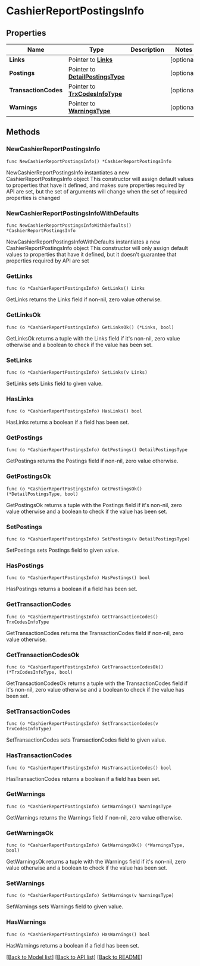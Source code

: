 # CashierReportPostingsInfo

## Properties

Name | Type | Description | Notes
------------ | ------------- | ------------- | -------------
**Links** | Pointer to [**Links**](Links.md) |  | [optional] 
**Postings** | Pointer to [**DetailPostingsType**](DetailPostingsType.md) |  | [optional] 
**TransactionCodes** | Pointer to [**TrxCodesInfoType**](TrxCodesInfoType.md) |  | [optional] 
**Warnings** | Pointer to [**WarningsType**](WarningsType.md) |  | [optional] 

## Methods

### NewCashierReportPostingsInfo

`func NewCashierReportPostingsInfo() *CashierReportPostingsInfo`

NewCashierReportPostingsInfo instantiates a new CashierReportPostingsInfo object
This constructor will assign default values to properties that have it defined,
and makes sure properties required by API are set, but the set of arguments
will change when the set of required properties is changed

### NewCashierReportPostingsInfoWithDefaults

`func NewCashierReportPostingsInfoWithDefaults() *CashierReportPostingsInfo`

NewCashierReportPostingsInfoWithDefaults instantiates a new CashierReportPostingsInfo object
This constructor will only assign default values to properties that have it defined,
but it doesn't guarantee that properties required by API are set

### GetLinks

`func (o *CashierReportPostingsInfo) GetLinks() Links`

GetLinks returns the Links field if non-nil, zero value otherwise.

### GetLinksOk

`func (o *CashierReportPostingsInfo) GetLinksOk() (*Links, bool)`

GetLinksOk returns a tuple with the Links field if it's non-nil, zero value otherwise
and a boolean to check if the value has been set.

### SetLinks

`func (o *CashierReportPostingsInfo) SetLinks(v Links)`

SetLinks sets Links field to given value.

### HasLinks

`func (o *CashierReportPostingsInfo) HasLinks() bool`

HasLinks returns a boolean if a field has been set.

### GetPostings

`func (o *CashierReportPostingsInfo) GetPostings() DetailPostingsType`

GetPostings returns the Postings field if non-nil, zero value otherwise.

### GetPostingsOk

`func (o *CashierReportPostingsInfo) GetPostingsOk() (*DetailPostingsType, bool)`

GetPostingsOk returns a tuple with the Postings field if it's non-nil, zero value otherwise
and a boolean to check if the value has been set.

### SetPostings

`func (o *CashierReportPostingsInfo) SetPostings(v DetailPostingsType)`

SetPostings sets Postings field to given value.

### HasPostings

`func (o *CashierReportPostingsInfo) HasPostings() bool`

HasPostings returns a boolean if a field has been set.

### GetTransactionCodes

`func (o *CashierReportPostingsInfo) GetTransactionCodes() TrxCodesInfoType`

GetTransactionCodes returns the TransactionCodes field if non-nil, zero value otherwise.

### GetTransactionCodesOk

`func (o *CashierReportPostingsInfo) GetTransactionCodesOk() (*TrxCodesInfoType, bool)`

GetTransactionCodesOk returns a tuple with the TransactionCodes field if it's non-nil, zero value otherwise
and a boolean to check if the value has been set.

### SetTransactionCodes

`func (o *CashierReportPostingsInfo) SetTransactionCodes(v TrxCodesInfoType)`

SetTransactionCodes sets TransactionCodes field to given value.

### HasTransactionCodes

`func (o *CashierReportPostingsInfo) HasTransactionCodes() bool`

HasTransactionCodes returns a boolean if a field has been set.

### GetWarnings

`func (o *CashierReportPostingsInfo) GetWarnings() WarningsType`

GetWarnings returns the Warnings field if non-nil, zero value otherwise.

### GetWarningsOk

`func (o *CashierReportPostingsInfo) GetWarningsOk() (*WarningsType, bool)`

GetWarningsOk returns a tuple with the Warnings field if it's non-nil, zero value otherwise
and a boolean to check if the value has been set.

### SetWarnings

`func (o *CashierReportPostingsInfo) SetWarnings(v WarningsType)`

SetWarnings sets Warnings field to given value.

### HasWarnings

`func (o *CashierReportPostingsInfo) HasWarnings() bool`

HasWarnings returns a boolean if a field has been set.


[[Back to Model list]](../README.md#documentation-for-models) [[Back to API list]](../README.md#documentation-for-api-endpoints) [[Back to README]](../README.md)


